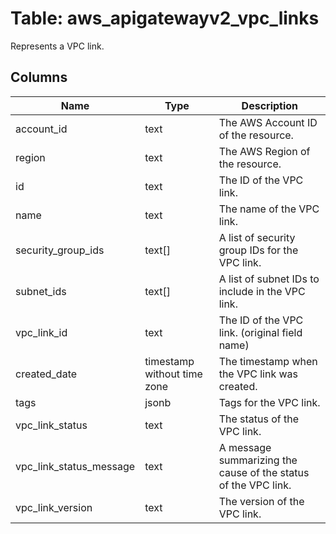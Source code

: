 
# Table: aws_apigatewayv2_vpc_links
Represents a VPC link.
## Columns
| Name        | Type           | Description  |
| ------------- | ------------- | -----  |
|account_id|text|The AWS Account ID of the resource.|
|region|text|The AWS Region of the resource.|
|id|text|The ID of the VPC link.|
|name|text|The name of the VPC link.|
|security_group_ids|text[]|A list of security group IDs for the VPC link.|
|subnet_ids|text[]|A list of subnet IDs to include in the VPC link.|
|vpc_link_id|text|The ID of the VPC link. (original field name)|
|created_date|timestamp without time zone|The timestamp when the VPC link was created.|
|tags|jsonb|Tags for the VPC link.|
|vpc_link_status|text|The status of the VPC link.|
|vpc_link_status_message|text|A message summarizing the cause of the status of the VPC link.|
|vpc_link_version|text|The version of the VPC link.|
